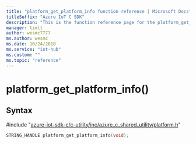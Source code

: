 ```yaml
---                             
title: "platform_get_platform_info function reference | Microsoft Docs" 
titleSuffix: "Azure IoT C SDK"            
description: "This is the function reference page for the platform_get_platform_info() function in the Azure IoT C SDK. This SDK is used with Azure IoT Hub and Azure IoT Hub Device Provisioning Service"            
manager: timlt                 
author: wesmc7777              
ms.author: wesmc               
ms.date: 10/24/2018                    
ms.service: "iot-hub"             
ms.custom: ""                
ms.topic: "reference"        
---                            
```


# platform_get_platform_info()

## Syntax

\#include "[azure-iot-sdk-c/c-utility/inc/azure_c_shared_utility/platform.h](../platform-h.md)"  
```C
STRING_HANDLE platform_get_platform_info(void);
```

